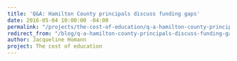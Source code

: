 ```yaml
---
title: 'Q&A: Hamilton County principals discuss funding gaps'
date: 2016-05-04 10:00:00 -04:00
permalink: "/projects/the-cost-of-education/q-a-hamilton-county-principals-discuss-funding-gaps/"
redirect_from: "/blog/q-a-hamilton-county-principals-discuss-funding-gaps/"
author: Jacqueline Homann
project: The cost of education
---
```



